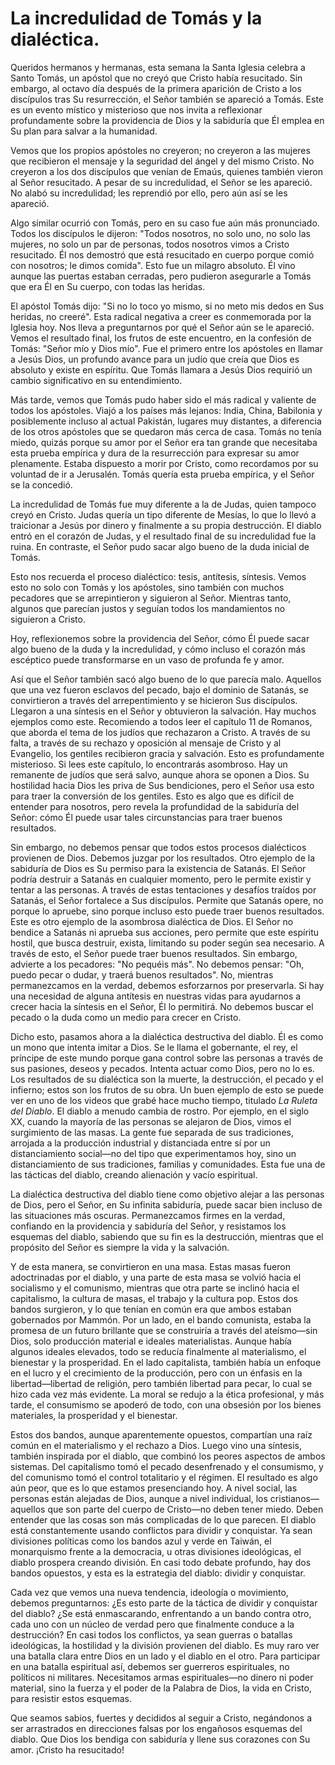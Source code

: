 # La incredulidad de Tomás y la dialéctica.

Queridos hermanos y hermanas, esta semana la Santa Iglesia celebra a Santo Tomás, un apóstol que no creyó que Cristo había resucitado. Sin embargo, al octavo día después de la primera aparición de Cristo a los discípulos tras Su resurrección, el Señor también se apareció a Tomás. Este es un evento místico y misterioso que nos invita a reflexionar profundamente sobre la providencia de Dios y la sabiduría que Él emplea en Su plan para salvar a la humanidad.

Vemos que los propios apóstoles no creyeron; no creyeron a las mujeres que recibieron el mensaje y la seguridad del ángel y del mismo Cristo. No creyeron a los dos discípulos que venían de Emaús, quienes también vieron al Señor resucitado. A pesar de su incredulidad, el Señor se les apareció. No alabó su incredulidad; les reprendió por ello, pero aún así se les apareció.

Algo similar ocurrió con Tomás, pero en su caso fue aún más pronunciado. Todos los discípulos le dijeron: "Todos nosotros, no solo uno, no solo las mujeres, no solo un par de personas, todos nosotros vimos a Cristo resucitado. Él nos demostró que está resucitado en cuerpo porque comió con nosotros; le dimos comida". Esto fue un milagro absoluto. Él vino aunque las puertas estaban cerradas, pero pudieron asegurarle a Tomás que era Él en Su cuerpo, con todas las heridas.

El apóstol Tomás dijo: "Si no lo toco yo mismo, si no meto mis dedos en Sus heridas, no creeré". Esta radical negativa a creer es conmemorada por la Iglesia hoy. Nos lleva a preguntarnos por qué el Señor aún se le apareció. Vemos el resultado final, los frutos de este encuentro, en la confesión de Tomás: "Señor mío y Dios mío". Fue el primero entre los apóstoles en llamar a Jesús Dios, un profundo avance para un judío que creía que Dios es absoluto y existe en espíritu. Que Tomás llamara a Jesús Dios requirió un cambio significativo en su entendimiento.

Más tarde, vemos que Tomás pudo haber sido el más radical y valiente de todos los apóstoles. Viajó a los países más lejanos: India, China, Babilonia y posiblemente incluso al actual Pakistán, lugares muy distantes, a diferencia de los otros apóstoles que se quedaron más cerca de casa. Tomás no tenía miedo, quizás porque su amor por el Señor era tan grande que necesitaba esta prueba empírica y dura de la resurrección para expresar su amor plenamente. Estaba dispuesto a morir por Cristo, como recordamos por su voluntad de ir a Jerusalén. Tomás quería esta prueba empírica, y el Señor se la concedió.

La incredulidad de Tomás fue muy diferente a la de Judas, quien tampoco creyó en Cristo. Judas quería un tipo diferente de Mesías, lo que lo llevó a traicionar a Jesús por dinero y finalmente a su propia destrucción. El diablo entró en el corazón de Judas, y el resultado final de su incredulidad fue la ruina. En contraste, el Señor pudo sacar algo bueno de la duda inicial de Tomás.

Esto nos recuerda el proceso dialéctico: tesis, antítesis, síntesis. Vemos esto no solo con Tomás y los apóstoles, sino también con muchos pecadores que se arrepintieron y siguieron al Señor. Mientras tanto, algunos que parecían justos y seguían todos los mandamientos no siguieron a Cristo.

Hoy, reflexionemos sobre la providencia del Señor, cómo Él puede sacar algo bueno de la duda y la incredulidad, y cómo incluso el corazón más escéptico puede transformarse en un vaso de profunda fe y amor.

Así que el Señor también sacó algo bueno de lo que parecía malo. Aquellos que una vez fueron esclavos del pecado, bajo el dominio de Satanás, se convirtieron a través del arrepentimiento y se hicieron Sus discípulos. Llegaron a una síntesis en el Señor y obtuvieron la salvación. Hay muchos ejemplos como este. Recomiendo a todos leer el capítulo 11 de Romanos, que aborda el tema de los judíos que rechazaron a Cristo. A través de su falta, a través de su rechazo y oposición al mensaje de Cristo y al Evangelio, los gentiles recibieron gracia y salvación. Esto es profundamente misterioso. Si lees este capítulo, lo encontrarás asombroso. Hay un remanente de judíos que será salvo, aunque ahora se oponen a Dios. Su hostilidad hacia Dios les priva de Sus bendiciones, pero el Señor usa esto para traer la conversión de los gentiles. Esto es algo que es difícil de entender para nosotros, pero revela la profundidad de la sabiduría del Señor: cómo Él puede usar tales circunstancias para traer buenos resultados.

Sin embargo, no debemos pensar que todos estos procesos dialécticos provienen de Dios. Debemos juzgar por los resultados. Otro ejemplo de la sabiduría de Dios es Su permiso para la existencia de Satanás. El Señor podría destruir a Satanás en cualquier momento, pero le permite existir y tentar a las personas. A través de estas tentaciones y desafíos traídos por Satanás, el Señor fortalece a Sus discípulos. Permite que Satanás opere, no porque lo apruebe, sino porque incluso esto puede traer buenos resultados. Este es otro ejemplo de la asombrosa dialéctica de Dios. El Señor no bendice a Satanás ni aprueba sus acciones, pero permite que este espíritu hostil, que busca destruir, exista, limitando su poder según sea necesario. A través de esto, el Señor puede traer buenos resultados. Sin embargo, advierte a los pecadores: "No pequéis más". No debemos pensar: "Oh, puedo pecar o dudar, y traerá buenos resultados". No, mientras permanezcamos en la verdad, debemos esforzarnos por preservarla. Si hay una necesidad de alguna antítesis en nuestras vidas para ayudarnos a crecer hacia la síntesis en el Señor, Él lo permitirá. No debemos buscar el pecado o la duda como un medio para crecer en Cristo.

Dicho esto, pasamos ahora a la dialéctica destructiva del diablo. Él es como un mono que intenta imitar a Dios. Se le llama el gobernante, el rey, el príncipe de este mundo porque gana control sobre las personas a través de sus pasiones, deseos y pecados. Intenta actuar como Dios, pero no lo es. Los resultados de su dialéctica son la muerte, la destrucción, el pecado y el infierno; estos son los frutos de su obra. Un buen ejemplo de esto se puede ver en uno de los videos que grabé hace mucho tiempo, titulado *La Ruleta del Diablo*. El diablo a menudo cambia de rostro. Por ejemplo, en el siglo XX, cuando la mayoría de las personas se alejaron de Dios, vimos el surgimiento de las masas. La gente fue separada de sus tradiciones, arrojada a la producción industrial y distanciada entre sí por un distanciamiento social—no del tipo que experimentamos hoy, sino un distanciamiento de sus tradiciones, familias y comunidades. Esta fue una de las tácticas del diablo, creando alienación y vacío espiritual.

La dialéctica destructiva del diablo tiene como objetivo alejar a las personas de Dios, pero el Señor, en Su infinita sabiduría, puede sacar bien incluso de las situaciones más oscuras. Permanezcamos firmes en la verdad, confiando en la providencia y sabiduría del Señor, y resistamos los esquemas del diablo, sabiendo que su fin es la destrucción, mientras que el propósito del Señor es siempre la vida y la salvación.

Y de esta manera, se convirtieron en una masa. Estas masas fueron adoctrinadas por el diablo, y una parte de esta masa se volvió hacia el socialismo y el comunismo, mientras que otra parte se inclinó hacia el capitalismo, la cultura de masas, el trabajo y la cultura pop. Estos dos bandos surgieron, y lo que tenían en común era que ambos estaban gobernados por Mammón. Por un lado, en el bando comunista, estaba la promesa de un futuro brillante que se construiría a través del ateísmo—sin Dios, solo producción material e ideales materialistas. Aunque había algunos ideales elevados, todo se reducía finalmente al materialismo, el bienestar y la prosperidad. En el lado capitalista, también había un enfoque en el lucro y el crecimiento de la producción, pero con un énfasis en la libertad—libertad de religión, pero también libertad para pecar, lo cual se hizo cada vez más evidente. La moral se redujo a la ética profesional, y más tarde, el consumismo se apoderó de todo, con una obsesión por los bienes materiales, la prosperidad y el bienestar.

Estos dos bandos, aunque aparentemente opuestos, compartían una raíz común en el materialismo y el rechazo a Dios. Luego vino una síntesis, también inspirada por el diablo, que combinó los peores aspectos de ambos sistemas. Del capitalismo tomó el pecado desenfrenado y el consumismo, y del comunismo tomó el control totalitario y el régimen. El resultado es algo aún peor, que es lo que estamos presenciando hoy. A nivel social, las personas están alejadas de Dios, aunque a nivel individual, los cristianos—aquellos que son parte del cuerpo de Cristo—no deben tener miedo. Deben entender que las cosas son más complicadas de lo que parecen. El diablo está constantemente usando conflictos para dividir y conquistar. Ya sean divisiones políticas como los bandos azul y verde en Taiwán, el monarquismo frente a la democracia, u otras divisiones ideológicas, el diablo prospera creando división. En casi todo debate profundo, hay dos bandos opuestos, y esta es la estrategia del diablo: dividir y conquistar.

Cada vez que vemos una nueva tendencia, ideología o movimiento, debemos preguntarnos: ¿Es esto parte de la táctica de dividir y conquistar del diablo? ¿Se está enmascarando, enfrentando a un bando contra otro, cada uno con un núcleo de verdad pero que finalmente conduce a la destrucción? En casi todos los conflictos, ya sean guerras o batallas ideológicas, la hostilidad y la división provienen del diablo. Es muy raro ver una batalla clara entre Dios en un lado y el diablo en el otro. Para participar en una batalla espiritual así, debemos ser guerreros espirituales, no políticos ni militares. Necesitamos armas espirituales—no dinero ni poder material, sino la fuerza y el poder de la Palabra de Dios, la vida en Cristo, para resistir estos esquemas.

Que seamos sabios, fuertes y decididos al seguir a Cristo, negándonos a ser arrastrados en direcciones falsas por los engañosos esquemas del diablo. Que Dios los bendiga con sabiduría y llene sus corazones con Su amor. ¡Cristo ha resucitado!


